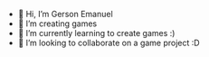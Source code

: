 - 👋 Hi, I’m Gerson Emanuel
- 👀 I’m creating games
- 🌱 I’m currently learning to create games :)
- 💞️ I’m looking to collaborate on a game project :D
